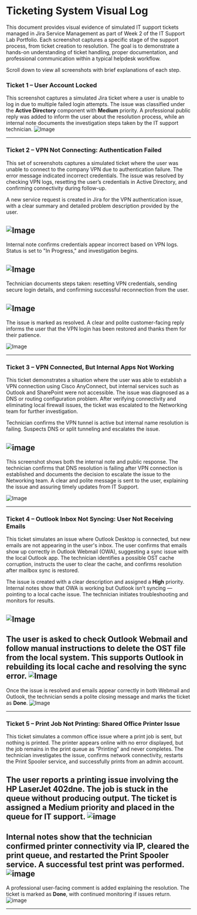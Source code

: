 # Ticketing System Visual Log

This document provides visual evidence of simulated IT support tickets managed in Jira Service Management as part of Week 2 of the IT Support Lab Portfolio. Each screenshot captures a specific stage of the support process, from ticket creation to resolution. The goal is to demonstrate a hands-on understanding of ticket handling, proper documentation, and professional communication within a typical helpdesk workflow.

Scroll down to view all screenshots with brief explanations of each step.


### **Ticket 1 – User Account Locked**
This screenshot captures a simulated Jira ticket where a user is unable to log in due to multiple failed login attempts. The issue was classified under the **Active Directory** component with **Medium** priority. A professional public reply was added to inform the user about the resolution process, while an internal note documents the investigation steps taken by the IT support technician.
![Image](https://github.com/user-attachments/assets/fdcdc9d3-249c-4792-815a-b89ebe36daa7)

---

### **Ticket 2 – VPN Not Connecting: Authentication Failed**

This set of screenshots captures a simulated ticket where the user was unable to connect to the company VPN due to authentication failure. The error message indicated incorrect credentials. The issue was resolved by checking VPN logs, resetting the user’s credentials in Active Directory, and confirming connectivity during follow-up.

A new service request is created in Jira for the VPN authentication issue, with a clear summary and detailed problem description provided by the user.

![Image](https://github.com/user-attachments/assets/609093a7-0b76-4146-a4cb-72dede3bd468) 
---

Internal note confirms credentials appear incorrect based on VPN logs. Status is set to "In Progress," and investigation begins.

![Image](https://github.com/user-attachments/assets/284802a5-8584-44c5-8000-cba26b4a37da) 
---

Technician documents steps taken: resetting VPN credentials, sending secure login details, and confirming successful reconnection from the user.

![Image](https://github.com/user-attachments/assets/a897e37c-b838-44b7-aab4-0f7adafb3535) 
---

The issue is marked as resolved. A clear and polite customer-facing reply informs the user that the VPN login has been restored and thanks them for their patience.

![Image](https://github.com/user-attachments/assets/276af275-6ab2-4232-9c1d-608ba3f8d80d)

---

### **Ticket 3 – VPN Connected, But Internal Apps Not Working**

This ticket demonstrates a situation where the user was able to establish a VPN connection using Cisco AnyConnect, but internal services such as Outlook and SharePoint were not accessible. The issue was diagnosed as a DNS or routing configuration problem. After verifying connectivity and eliminating local firewall issues, the ticket was escalated to the Networking team for further investigation.


Technician confirms the VPN tunnel is active but internal name resolution is failing. Suspects DNS or split tunneling and escalates the issue.

![image](https://github.com/user-attachments/assets/037603de-0ee9-47b2-870a-e1293cb74416)
---

This screenshot shows both the internal note and public response. The technician confirms that DNS resolution is failing after VPN connection is established and documents the decision to escalate the issue to the Networking team. A clear and polite message is sent to the user, explaining the issue and assuring timely updates from IT Support.

![Image](https://github.com/user-attachments/assets/37119909-767d-4552-a20f-535ca599a706)

---

### **Ticket 4 – Outlook Inbox Not Syncing: User Not Receiving Emails**

This ticket simulates an issue where Outlook Desktop is connected, but new emails are not appearing in the user's inbox. The user confirms that emails show up correctly in Outlook Webmail (OWA), suggesting a sync issue with the local Outlook app. The technician identifies a possible OST cache corruption, instructs the user to clear the cache, and confirms resolution after mailbox sync is restored.

The issue is created with a clear description and assigned a **High** priority. Internal notes show that OWA is working but Outlook isn’t syncing — pointing to a local cache issue. The technician initiates troubleshooting and monitors for results.

![Image](https://github.com/user-attachments/assets/0132036b-f761-4cad-b673-853bf1f8364e)
---

The user is asked to check Outlook Webmail and follow manual instructions to delete the OST file from the local system. This supports Outlook in rebuilding its local cache and resolving the sync error.
![Image](https://github.com/user-attachments/assets/1325a283-c1d0-4cd2-9190-66929a363614)
---

Once the issue is resolved and emails appear correctly in both Webmail and Outlook, the technician sends a polite closing message and marks the ticket as **Done**.
![Image](https://github.com/user-attachments/assets/8be80352-5966-4ed5-9a8f-62bad85061d3)

---

### **Ticket 5 – Print Job Not Printing: Shared Office Printer Issue**

This ticket simulates a common office issue where a print job is sent, but nothing is printed. The printer appears online with no error displayed, but the job remains in the print queue as “Printing” and never completes. The technician investigates the issue, confirms network connectivity, restarts the Print Spooler service, and successfully prints from an admin account.

The user reports a printing issue involving the HP LaserJet 402dne. The job is stuck in the queue without producing output. The ticket is assigned a **Medium** priority and placed in the queue for IT support.
![image](https://github.com/user-attachments/assets/98bdcece-4561-461a-b702-014bb272f293)
---

Internal notes show that the technician confirmed printer connectivity via IP, cleared the print queue, and restarted the Print Spooler service. A successful test print was performed.
![image](https://github.com/user-attachments/assets/85d51c60-7c0b-41b3-bbd5-ec92162a913b)
---

A professional user-facing comment is added explaining the resolution. The ticket is marked as **Done**, with continued monitoring if issues return.
![image](https://github.com/user-attachments/assets/d04e9d2e-8ec2-40dc-a6a8-68caf07e9007)

---

